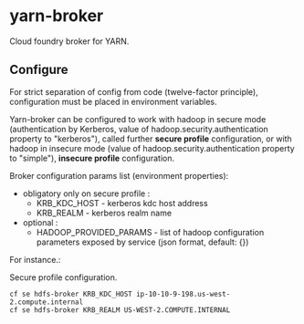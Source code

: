 # yarn-broker

Cloud foundry broker for YARN.

## Configure

For strict separation of config from code (twelve-factor principle), configuration must be placed in environment variables.

Yarn-broker can be configured to work with hadoop in secure mode (authentication by Kerberos, value of hadoop.security.authentication property to "kerberos"),
called further **secure profile** configuration, or with hadoop in insecure mode (value of hadoop.security.authentication property to "simple"),
**insecure profile** configuration.

Broker configuration params list (environment properties):
* obligatory only on secure profile :
  * KRB_KDC_HOST - kerberos kdc host address
  * KRB_REALM - kerberos realm name
* optional :
  * HADOOP_PROVIDED_PARAMS - list of hadoop configuration parameters exposed by service (json format, default: {})

For instance.:

Secure profile configuration.
```
cf se hdfs-broker KRB_KDC_HOST ip-10-10-9-198.us-west-2.compute.internal
cf se hdfs-broker KRB_REALM US-WEST-2.COMPUTE.INTERNAL
```